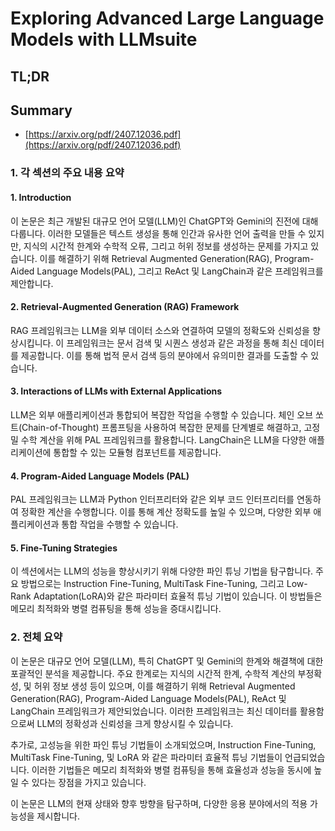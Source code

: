 # Exploring Advanced Large Language Models with LLMsuite
## TL;DR
## Summary
- [https://arxiv.org/pdf/2407.12036.pdf](https://arxiv.org/pdf/2407.12036.pdf)

### 1. 각 섹션의 주요 내용 요약

#### 1. Introduction
이 논문은 최근 개발된 대규모 언어 모델(LLM)인 ChatGPT와 Gemini의 진전에 대해 다룹니다. 이러한 모델들은 텍스트 생성을 통해 인간과 유사한 언어 출력을 만들 수 있지만, 지식의 시간적 한계와 수학적 오류, 그리고 허위 정보를 생성하는 문제를 가지고 있습니다. 이를 해결하기 위해 Retrieval Augmented Generation(RAG), Program-Aided Language Models(PAL), 그리고 ReAct 및 LangChain과 같은 프레임워크를 제안합니다.

#### 2. Retrieval-Augmented Generation (RAG) Framework
RAG 프레임워크는 LLM을 외부 데이터 소스와 연결하여 모델의 정확도와 신뢰성을 향상시킵니다. 이 프레임워크는 문서 검색 및 시퀀스 생성과 같은 과정을 통해 최신 데이터를 제공합니다. 이를 통해 법적 문서 검색 등의 분야에서 유의미한 결과를 도출할 수 있습니다.

#### 3. Interactions of LLMs with External Applications
LLM은 외부 애플리케이션과 통합되어 복잡한 작업을 수행할 수 있습니다. 체인 오브 쏘트(Chain-of-Thought) 프롬프팅을 사용하여 복잡한 문제를 단계별로 해결하고, 고정밀 수학 계산을 위해 PAL 프레임워크를 활용합니다. LangChain은 LLM을 다양한 애플리케이션에 통합할 수 있는 모듈형 컴포넌트를 제공합니다.

#### 4. Program-Aided Language Models (PAL)
PAL 프레임워크는 LLM과 Python 인터프리터와 같은 외부 코드 인터프리터를 연동하여 정확한 계산을 수행합니다. 이를 통해 계산 정확도를 높일 수 있으며, 다양한 외부 애플리케이션과 통합 작업을 수행할 수 있습니다.

#### 5. Fine-Tuning Strategies
이 섹션에서는 LLM의 성능을 향상시키기 위해 다양한 파인 튜닝 기법을 탐구합니다. 주요 방법으로는 Instruction Fine-Tuning, MultiTask Fine-Tuning, 그리고 Low-Rank Adaptation(LoRA)와 같은 파라미터 효율적 튜닝 기법이 있습니다. 이 방법들은 메모리 최적화와 병렬 컴퓨팅을 통해 성능을 증대시킵니다.

### 2. 전체 요약

이 논문은 대규모 언어 모델(LLM), 특히 ChatGPT 및 Gemini의 한계와 해결책에 대한 포괄적인 분석을 제공합니다. 주요 한계로는 지식의 시간적 한계, 수학적 계산의 부정확성, 및 허위 정보 생성 등이 있으며, 이를 해결하기 위해 Retrieval Augmented Generation(RAG), Program-Aided Language Models(PAL), ReAct 및 LangChain 프레임워크가 제안되었습니다. 이러한 프레임워크는 최신 데이터를 활용함으로써 LLM의 정확성과 신뢰성을 크게 향상시킬 수 있습니다.

추가로, 고성능을 위한 파인 튜닝 기법들이 소개되었으며, Instruction Fine-Tuning, MultiTask Fine-Tuning, 및 LoRA 와 같은 파라미터 효율적 튜닝 기법들이 언급되었습니다. 이러한 기법들은 메모리 최적화와 병렬 컴퓨팅을 통해 효율성과 성능을 동시에 높일 수 있다는 장점을 가지고 있습니다.

이 논문은 LLM의 현재 상태와 향후 방향을 탐구하며, 다양한 응용 분야에서의 적용 가능성을 제시합니다.